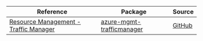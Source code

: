 | Reference | Package | Source |
|---|---|---|
|[Resource Management - Traffic Manager](mgmt-trafficmanager-readme.md)|[azure-mgmt-trafficmanager](https://pypi.org/project/azure-mgmt-trafficmanager)|[GitHub](https://github.com/Azure/azure-sdk-for-python/blob/main/sdk/trafficmanager/azure-mgmt-trafficmanager)|
